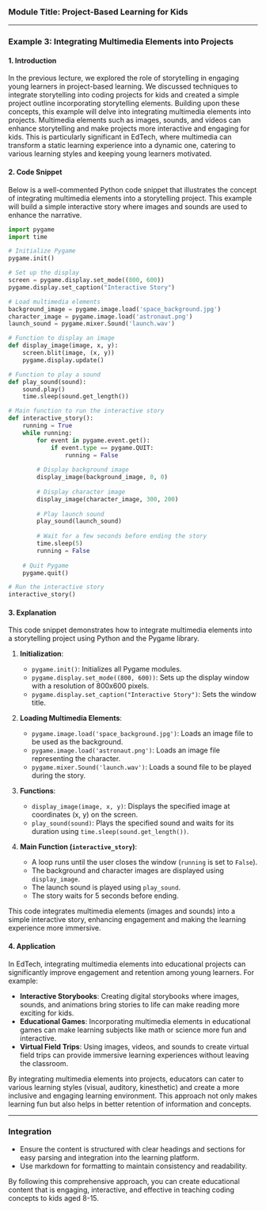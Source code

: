 ### Module Title: Project-Based Learning for Kids

---

### Example 3: Integrating Multimedia Elements into Projects

#### 1. Introduction

In the previous lecture, we explored the role of storytelling in engaging young learners in project-based learning. We discussed techniques to integrate storytelling into coding projects for kids and created a simple project outline incorporating storytelling elements. Building upon these concepts, this example will delve into integrating multimedia elements into projects. Multimedia elements such as images, sounds, and videos can enhance storytelling and make projects more interactive and engaging for kids. This is particularly significant in EdTech, where multimedia can transform a static learning experience into a dynamic one, catering to various learning styles and keeping young learners motivated.

#### 2. Code Snippet

Below is a well-commented Python code snippet that illustrates the concept of integrating multimedia elements into a storytelling project. This example will build a simple interactive story where images and sounds are used to enhance the narrative.

```python
import pygame
import time

# Initialize Pygame
pygame.init()

# Set up the display
screen = pygame.display.set_mode((800, 600))
pygame.display.set_caption("Interactive Story")

# Load multimedia elements
background_image = pygame.image.load('space_background.jpg')
character_image = pygame.image.load('astronaut.png')
launch_sound = pygame.mixer.Sound('launch.wav')

# Function to display an image
def display_image(image, x, y):
    screen.blit(image, (x, y))
    pygame.display.update()

# Function to play a sound
def play_sound(sound):
    sound.play()
    time.sleep(sound.get_length())

# Main function to run the interactive story
def interactive_story():
    running = True
    while running:
        for event in pygame.event.get():
            if event.type == pygame.QUIT:
                running = False
        
        # Display background image
        display_image(background_image, 0, 0)
        
        # Display character image
        display_image(character_image, 300, 200)
        
        # Play launch sound
        play_sound(launch_sound)
        
        # Wait for a few seconds before ending the story
        time.sleep(5)
        running = False
    
    # Quit Pygame
    pygame.quit()

# Run the interactive story
interactive_story()
```

#### 3. Explanation

This code snippet demonstrates how to integrate multimedia elements into a storytelling project using Python and the Pygame library.

1. **Initialization**:
   - `pygame.init()`: Initializes all Pygame modules.
   - `pygame.display.set_mode((800, 600))`: Sets up the display window with a resolution of 800x600 pixels.
   - `pygame.display.set_caption("Interactive Story")`: Sets the window title.

2. **Loading Multimedia Elements**:
   - `pygame.image.load('space_background.jpg')`: Loads an image file to be used as the background.
   - `pygame.image.load('astronaut.png')`: Loads an image file representing the character.
   - `pygame.mixer.Sound('launch.wav')`: Loads a sound file to be played during the story.

3. **Functions**:
   - `display_image(image, x, y)`: Displays the specified image at coordinates (x, y) on the screen.
   - `play_sound(sound)`: Plays the specified sound and waits for its duration using `time.sleep(sound.get_length())`.

4. **Main Function (`interactive_story`)**:
   - A loop runs until the user closes the window (`running` is set to `False`).
   - The background and character images are displayed using `display_image`.
   - The launch sound is played using `play_sound`.
   - The story waits for 5 seconds before ending.

This code integrates multimedia elements (images and sounds) into a simple interactive story, enhancing engagement and making the learning experience more immersive.

#### 4. Application

In EdTech, integrating multimedia elements into educational projects can significantly improve engagement and retention among young learners. For example:

- **Interactive Storybooks**: Creating digital storybooks where images, sounds, and animations bring stories to life can make reading more exciting for kids.
- **Educational Games**: Incorporating multimedia elements in educational games can make learning subjects like math or science more fun and interactive.
- **Virtual Field Trips**: Using images, videos, and sounds to create virtual field trips can provide immersive learning experiences without leaving the classroom.

By integrating multimedia elements into projects, educators can cater to various learning styles (visual, auditory, kinesthetic) and create a more inclusive and engaging learning environment. This approach not only makes learning fun but also helps in better retention of information and concepts.

---

### Integration

- Ensure the content is structured with clear headings and sections for easy parsing and integration into the learning platform.
- Use markdown for formatting to maintain consistency and readability.

By following this comprehensive approach, you can create educational content that is engaging, interactive, and effective in teaching coding concepts to kids aged 8-15.